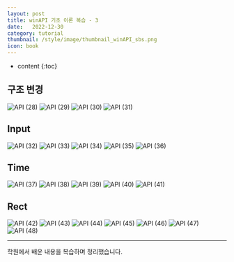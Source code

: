 ```yaml
---
layout: post
title: winAPI 기초 이론 복습 - 3
date:   2022-12-30
category: tutorial
thumbnail: /style/image/thumbnail_winAPI_sbs.png
icon: book
---
```


* content
{:toc}

## 구조 변경

![API (28)](https://github.com/ssonsonya/ssonsonya.github.io/assets/116151781/0834e821-afe9-4737-9ba1-d538cbfefaff)
![API (29)](https://github.com/ssonsonya/ssonsonya.github.io/assets/116151781/93cbdb07-8149-431f-92a4-958a30188262)
![API (30)](https://github.com/ssonsonya/ssonsonya.github.io/assets/116151781/19bf35fa-665a-4e50-b78a-b8787cdd38b5)
![API (31)](https://github.com/ssonsonya/ssonsonya.github.io/assets/116151781/cf498a37-f738-4b01-9024-e2f52e01bbe0)

## Input
![API (32)](https://github.com/ssonsonya/ssonsonya.github.io/assets/116151781/34d0632a-7454-411d-b83a-2ba0170b3abc)
![API (33)](https://github.com/ssonsonya/ssonsonya.github.io/assets/116151781/73209890-7162-40b1-8ee1-a419dd14218d)
![API (34)](https://github.com/ssonsonya/ssonsonya.github.io/assets/116151781/1eee47e2-ea32-42df-82d0-50b5cfab7354)
![API (35)](https://github.com/ssonsonya/ssonsonya.github.io/assets/116151781/7f9b9cfa-f778-4f68-b89f-51ab00a14b74)
![API (36)](https://github.com/ssonsonya/ssonsonya.github.io/assets/116151781/6c735125-0d96-4429-bc99-be248c478dd1)

## Time
![API (37)](https://github.com/ssonsonya/ssonsonya.github.io/assets/116151781/d78343ff-2e97-4fe4-a6f9-5cba29682948)
![API (38)](https://github.com/ssonsonya/ssonsonya.github.io/assets/116151781/4efbb4d3-fe8c-4e79-bb58-0d21eb83c905)
![API (39)](https://github.com/ssonsonya/ssonsonya.github.io/assets/116151781/818aa74c-e722-4226-9e9d-5c2d566d06c9)
![API (40)](https://github.com/ssonsonya/ssonsonya.github.io/assets/116151781/301ef1cb-a6ff-49fc-9bc9-9beb0ed22048)
![API (41)](https://github.com/ssonsonya/ssonsonya.github.io/assets/116151781/78e69299-2c72-48c8-9424-d06f66c300ce)

## Rect
![API (42)](https://github.com/ssonsonya/ssonsonya.github.io/assets/116151781/b9d8cdaa-1200-4a90-92fd-dbba489207ce)
![API (43)](https://github.com/ssonsonya/ssonsonya.github.io/assets/116151781/6d0434be-19e9-44b0-a074-1096ca867fdf)
![API (44)](https://github.com/ssonsonya/ssonsonya.github.io/assets/116151781/7aaa0226-4872-4202-b691-584a738af912)
![API (45)](https://github.com/ssonsonya/ssonsonya.github.io/assets/116151781/e95726ce-12c6-4006-b098-c08267869170)
![API (46)](https://github.com/ssonsonya/ssonsonya.github.io/assets/116151781/7c3c9a5f-a68c-416b-b738-c8f4956fcc41)
![API (47)](https://github.com/ssonsonya/ssonsonya.github.io/assets/116151781/83c35621-3fec-49e1-9d67-f0e86a52d73c)
![API (48)](https://github.com/ssonsonya/ssonsonya.github.io/assets/116151781/cca7dbd6-5ab1-4018-9edc-e3870d4b5e79)

***
학원에서 배운 내용을 복습하며 정리했습니다.